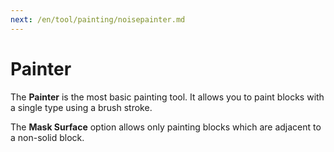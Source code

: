```yaml
---
next: /en/tool/painting/noisepainter.md
---
```


# Painter

The **Painter** is the most basic painting tool. It allows you to paint blocks with a single type using a brush stroke.

The **Mask Surface** option allows only painting blocks which are adjacent to a non-solid block.
